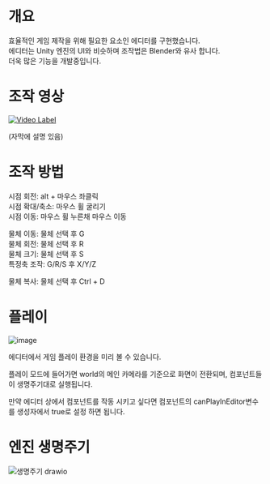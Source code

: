 # 개요
효율적인 게임 제작을 위해 필요한 요소인 에디터를 구현했습니다. </br>
에디터는 Unity 엔진의 UI와 비슷하며 조작법은 Blender와 유사 합니다. </br>
더욱 많은 기능을 개발중입니다.</br>

# 조작 영상
[![Video Label](http://img.youtube.com/vi/D48w8sa7JFQ/0.jpg)](https://youtu.be/D48w8sa7JFQ?si=d-AvSkDpJbcnExlB)

(자막에 설명 있음)

# 조작 방법
시점 회전: alt + 마우스 좌클릭</br>
시점 확대/축소: 마우스 휠 굴리기</br>
시점 이동: 마우스 휠 누른채 마우스 이동</br>

물체 이동: 물체 선택 후 G</br>
물체 회전: 물체 선택 후 R</br>
물체 크기: 물체 선택 후 S</br>
특정축 조작: G/R/S 후 X/Y/Z</br>

물체 복사: 물체 선택 후 Ctrl + D

# 플레이
![image](https://github.com/user-attachments/assets/c5749b0d-bb95-4d84-b44f-2f0f1822f8bb)

에디터에서 게임 플레이 환경을 미리 볼 수 있습니다.

플레이 모드에 들어가면 world의 메인 카메라를 기준으로 화면이 전환되며, 컴포넌트들이 생명주기대로 실행됩니다.

만약 에디터 상에서 컴포넌트를 작동 시키고 싶다면 컴포넌트의 canPlayInEditor변수를 생성자에서 true로 설정 하면 됩니다.

# 엔진 생명주기
![생명주기 drawio](https://github.com/user-attachments/assets/7c99b8e1-58fd-4d2b-91da-89c0d45fe67a)

